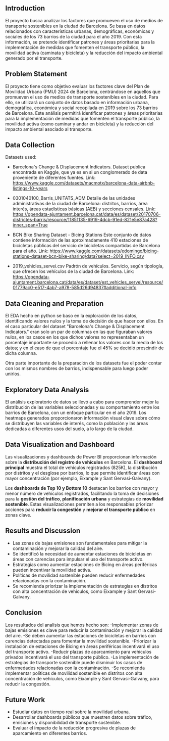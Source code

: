 

## Introduction
El proyecto busca analizar los factores que promueven el uso de medios de transporte sostenibles en la ciudad de Barcelona. Se basa en datos relacionados con características urbanas, demográficas, económicas y sociales de los 73 barrios de la ciudad para el año 2019. Con esta información, se pretende identificar patrones y áreas prioritarias para la implementación de medidas que fomenten el transporte público, la movilidad activa (caminata y bicicleta) y la reducción del impacto ambiental generado por el transporte. 

## Problem Statement
El proyecto tiene como objetivo evaluar los factores clave del Plan de Movilidad Urbana (PMU) 2024 de Barcelona, centrándose en aquellos que promueven el uso de medios de transporte sostenibles en la ciudad. Para ello, se utilizará un conjunto de datos basado en información urbana, demográfica, económica y social recopilada en 2019 sobre los 73 barrios de Barcelona. Este análisis permitirá identificar patrones y áreas prioritarias para la implementación de medidas que fomenten el transporte público, la movilidad activa (como caminar y andar en bicicleta) y la reducción del impacto ambiental asociado al transporte.

## Data Collection
Datasets used:
- Barcelona's Change & Displacement Indicators.
  Dataset publica encontrada en Kaggle, que ya es en si un conglomerado de data proveniente de diferentes fuentes. Link:   https://www.kaggle.com/datasets/macmotx/barcelona-data-airbnb-listings-10-years
  
- 0301040100_Barris_UNITATS_ADM
  Detalle de las unidades administrativas de la ciudad de Barcelona: distritos, barrios, área interés, áreas estadísticas básicas (AEB) y secciones censales.
Link:   https://opendata-ajuntament.barcelona.cat/data/es/dataset/20170706-districtes-barris/resource/11851135-6919-4dcb-91ed-821e5e87a428?inner_span=True

- BCN Bike Sharing Dataset - Bicing Stations
Este conjunto de datos contiene información de las aproximadamente 410 estaciones de bicicletas públicas del servicio de bicicletas compartidas de Barcelona para el año.
Link:   https://www.kaggle.com/datasets/edomingo/bicing-stations-dataset-bcn-bike-sharing/data?select=2019_INFO.csv

- 2019_vehicles_servei.csv
Padrón de vehículos. Servicio, según tipología, que ofrecen los vehículos de la ciudad de Barcelona.
Link:  https://opendata-ajuntament.barcelona.cat/data/es/dataset/est_vehicles_servei/resource/01779ac0-e517-4ab7-a978-585d26d94837#additional-info

## Data Cleaning and Preparation
El EDA hecho en python se baso en la exploración de los datos, identificando valores nulos y la toma de decisión de que hacer con ellos. En el caso particular del dataset "Barcelona's Change & Displacement Indicators." eran solo un par de columnas en las que figuraban valores nulos, en los casos en los que dichos valores no representaban un porcentaje importante se procedió a rellenar los valores con la media de los datos; y en el caso de que el porcentaje fue el 45% se decidió prescindir de dicha columna. 

Otra parte importante de la preparación de los datasets fue el poder contar con los mismos nombres de barrios, indispensable para luego poder unirlos.

## Exploratory Data Analysis
El análisis exploratorio de datos se llevó a cabo para comprender mejor la distribución de las variables seleccionadas y su comportamiento entre los barrios de Barcelona, con un enfoque particular en el año 2019. Los heatmaps generados proporcionaron información visual clave sobre cómo se distribuyen las variables de interés, como la población y las áreas dedicadas a diferentes usos del suelo, a lo largo de la ciudad. 

## Data Visualization and Dashboard
Las visualizaciones y dashboards de Power BI proporcionan información sobre la **distribución del registro de vehículos** en Barcelona. El **dashboard principal** muestra el total de vehículos registrados (825K), la distribución por distritos y el desglose por barrios, lo que permite identificar áreas con mayor concentración (por ejemplo, Eixample y Sant Gervasi-Galvany).  

Los **dashboards de Top 10 y Bottom 10** destacan los barrios con mayor y menor número de vehículos registrados, facilitando la toma de decisiones para la **gestión del tráfico**, **planificación urbana** y estrategias de **movilidad sostenible**. Estas visualizaciones permiten a los responsables priorizar acciones para **reducir la congestión** y **mejorar el transporte público** en zonas clave.


## Results and Discussion
 - Las zonas de bajas emisiones son fundamentales para mitigar la contaminación y mejorar la calidad del aire.
 -  Se identificó la necesidad de aumentar estaciones de bicicletas en áreas con carencias para impulsar el uso del transporte activo.
 -  Estrategias como aumentar estaciones de Bicing en áreas periféricas pueden incentivar la movilidad activa.
 -  Políticas de movilidad sostenible pueden reducir enfermedades relacionadas con la contaminación.
 -  Se recomienda priorizar la implementación de estrategias en distritos con alta concentración de vehículos, como Eixample y Sant Gervasi-Galvany.

## Conclusion
Los resultados del analisis que hemos hecho son:
-Implementar zonas de bajas emisiones es clave para reducir la contaminación y mejorar la calidad del aire.
-Se deben aumentar las estaciones de bicicletas en barrios con carencias detectadas para fomentar la movilidad sostenible.
-Priorizar la instalación de estaciones de Bicing en áreas periféricas incentivará el uso del transporte activo.
-Reducir plazas de aparcamiento para vehículos privados incentivará el uso del transporte público.
-La implementación de estrategias de transporte sostenible puede disminuir los casos de enfermedades relacionadas con la contaminación.
-Se recomienda implementar políticas de movilidad sostenible en distritos con alta concentración de vehículos, como Eixample y Sant Gervasi-Galvany, para reducir la congestión.

## Future Work
 - Estudiar datos en tiempo real sobre la movilidad urbana.
 - Desarrollar dashboards públicos que muestren datos sobre tráfico, emisiones y disponibilidad de transporte sostenible.
 - Evaluar el impacto de la reducción progresiva de plazas de aparcamiento en diferentes barrios.
